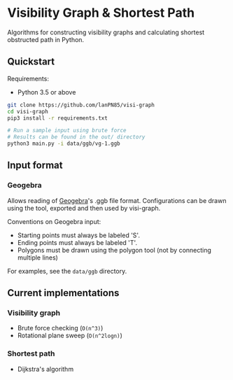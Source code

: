 # Visibility Graph & Shortest Path
Algorithms for constructing visibility graphs and calculating shortest obstructed path in Python.

## Quickstart
Requirements:
 - Python 3.5 or above
```bash
git clone https://github.com/lanPN85/visi-graph
cd visi-graph
pip3 install -r requirements.txt

# Run a sample input using brute force
# Results can be found in the out/ directory
python3 main.py -i data/ggb/vg-1.ggb
```

## Input format
### Geogebra
Allows reading of [Geogebra](https://www.geogebra.org/graphing)'s .ggb file format. Configurations can be drawn using the tool, exported and then used by visi-graph.

Conventions on Geogebra input:
- Starting points must always be labeled 'S'.
- Ending points must always be labeled 'T'.
- Polygons must be drawn using the polygon tool (not by connecting multiple lines)

For examples, see the `data/ggb` directory.

## Current implementations

### Visibility graph
- Brute force checking (`O(n^3)`)
- Rotational plane sweep (`O(n^2logn)`)

### Shortest path
- Dijkstra's algorithm

